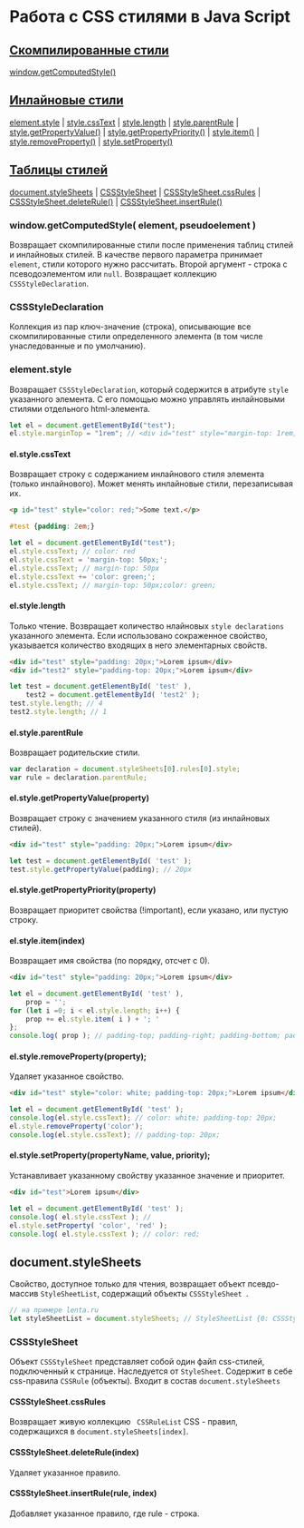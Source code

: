 # Работа с CSS стилями в Java Script

## [Скомпилированные стили](https://github.com/2gnc/WebRes/blob/master/JS-CSS.md#windowgetcomputedstyle-element-pseudoelement-)

[window.getComputedStyle()](https://github.com/2gnc/WebRes/blob/master/JS-CSS.md#windowgetcomputedstyle-element-pseudoelement-)

## [Инлайновые стили](https://github.com/2gnc/WebRes/blob/master/JS-CSS.md#elementstyle)

[element.style](https://github.com/2gnc/WebRes/blob/master/JS-CSS.md#elementstyle) | [style.cssText](https://github.com/2gnc/WebRes/blob/master/JS-CSS.md#elstylecsstext) | [style.length](https://github.com/2gnc/WebRes/blob/master/JS-CSS.md#elstylelength) | [style.parentRule](https://github.com/2gnc/WebRes/blob/master/JS-CSS.md#elstyleparentrule) | [style.getPropertyValue()](https://github.com/2gnc/WebRes/blob/master/JS-CSS.md#elstylegetpropertyvalueproperty) | [style.getPropertyPriority()](https://github.com/2gnc/WebRes/blob/master/JS-CSS.md#elstylegetpropertypriorityproperty) | [style.item()](https://github.com/2gnc/WebRes/blob/master/JS-CSS.md#elstyleitemindex) | [style.removeProperty()](https://github.com/2gnc/WebRes/blob/master/JS-CSS.md#elstyleremovepropertyproperty) | [style.setProperty()](https://github.com/2gnc/WebRes/blob/master/JS-CSS.md#elstylesetpropertypropertyname-value-priority)

## [Таблицы стилей](https://github.com/2gnc/WebRes/blob/master/JS-CSS.md#cssstylesheet)

[document.styleSheets](https://github.com/2gnc/WebRes/blob/master/JS-CSS.md#documentstylesheets) | [CSSStyleSheet](https://github.com/2gnc/WebRes/blob/master/JS-CSS.md#cssstylesheet) | [CSSStyleSheet.cssRules](https://github.com/2gnc/WebRes/blob/master/JS-CSS.md#cssstylesheetcssrules) | [CSSStyleSheet.deleteRule()](https://github.com/2gnc/WebRes/blob/master/JS-CSS.md#cssstylesheetdeleteruleindex) | [CSSStyleSheet.insertRule()](https://github.com/2gnc/WebRes/blob/master/JS-CSS.md#cssstylesheetinsertrulerule-index)

### window.getComputedStyle( element, pseudoelement )
Возвращает скомпилированные стили после применения таблиц стилей и инлайновых стилей. 
В качестве первого параметра принимает ```element```, стили которого нужно рассчитать. Второй аргумент  - строка с 
псеводоэлементом или ```null```.
Возвращает коллекцию ```CSSStyleDeclaration```.

### CSSStyleDeclaration
Коллекция из пар ключ-значение (строка), описывающие все скомпилированные стили определенного элемента (в том числе унаследованные и по умолчанию).

### element.style
Возвращает ```CSSStyleDeclaration```, который содержится в атрибуте ```style``` указанного элемента. С его помощью можно управлять инлайновыми стилями отдельного html-элемента.
```javascript
let el = document.getElementById("test");
el.style.marginTop = "1rem"; // <div id="test" style="margin-top: 1rem;"></div>
```
#### el.style.cssText
Возвращает строку с содержанием инлайнового стиля элемента (только инлайнового). Может менять инлайновые стили, перезаписывая их.
```html
<p id="test" style="color: red;">Some text.</p>
```
```css
#test {padding: 2em;}
```
```javascript
let el = document.getElementById("test");
el.style.cssText; // color: red
el.style.cssText = 'margin-top: 50px;';
el.style.cssText; // margin-top: 50px
el.style.cssText += 'color: green;';
el.style.cssText; // margin-top: 50px;color: green;
```

#### el.style.length
Только чтение. Возвращает количество нлайновых ```style declarations``` указанного элемента. Если использовано сокраженное свойство, указывается количество входящих в него элементарных свойств.
```html
<div id="test" style="padding: 20px;">Lorem ipsum</div>
<div id="test2" style="padding-top: 20px;">Lorem ipsum</div>
```
```javascript
let test = document.getElementById( 'test' ),
    test2 = document.getElementById( 'test2' );
test.style.length; // 4
test2.style.length; // 1
```

#### el.style.parentRule
Возвращает родительские стили.

```javascript
var declaration = document.styleSheets[0].rules[0].style;
var rule = declaration.parentRule;
```

#### el.style.getPropertyValue(property)
Возвращает строку с значением указанного стиля (из инлайновых стилей).
```html
<div id="test" style="padding: 20px;">Lorem ipsum</div>
```
```javascript
let test = document.getElementById( 'test' );
test.style.getPropertyValue(padding); // 20px
```

#### el.style.getPropertyPriority(property)
Возвращает приоритет свойства (!important), если указано, или пустую строку.

#### el.style.item(index)
Возвращает имя свойства (по порядку, отсчет с 0).
```html
<div id="test" style="padding: 20px;">Lorem ipsum</div>
```
```javascript
let el = document.getElementById( 'test' ),
    prop = '';
for (let i =0; i < el.style.length; i++) {
	prop += el.style.item( i ) + '; '
};
console.log( prop ); // padding-top; padding-right; padding-bottom; padding-left;
```

#### el.style.removeProperty(property);
Удаляет указанное свойство.
```html
<div id="test" style="color: white; padding-top: 20px;">Lorem ipsum</div>
```
```javascript
let el = document.getElementById( 'test' );
console.log(el.style.cssText); // color: white; padding-top: 20px;
el.style.removeProperty('color');
console.log(el.style.cssText); // padding-top: 20px;
```

#### el.style.setProperty(propertyName, value, priority);
Устанавливает указанному свойству указанное значение и приоритет.
```html
<div id="test">Lorem ipsum</div>
```
```javascript
let el = document.getElementById( 'test' );
console.log( el.style.cssText ); // 
el.style.setProperty( 'color', 'red' );
console.log( el.style.cssText ); // color: red;
```

## document.styleSheets
Свойство, доступное только для чтения, возвращает объект псевдо-массив ```StyleSheetList```, содержащий объекты ```CSSStyleSheet ```.
```javascript
// на примере lenta.ru
let styleSheetList = document.styleSheets; // StyleSheetList {0: CSSStyleSheet, 1: CSSStyleSheet, 2: CSSStyleSheet, 3: CSSStyleSheet, 4: CSSStyleSheet, 5: CSSStyleSheet, 6: CSSStyleSheet, 7: CSSStyleSheet, length: 8}
```

### CSSStyleSheet

Объект ```CSSStyleSheet``` представляет собой один файл css-стилей, подключенный к странице. Наследуется от ```StyleSheet```. Содержит в себе css-правила ```CSSRule``` (объекты). Входит в состав ```document.styleSheets```

#### CSSStyleSheet.cssRules
Возвращает живую коллекцию ``` CSSRuleList``` CSS - правил, содержащихся в ```document.styleSheets[index]```.

#### CSSStyleSheet.deleteRule(index)
Удаляет указанное правило.

#### CSSStyleSheet.insertRule(rule, index)
Добавляет указанное правило, где rule - строка.

